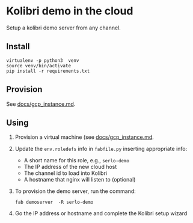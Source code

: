 Kolibri demo in the cloud
=========================

Setup a kolibri demo server from any channel.


Install
-------

    virtualenv -p python3  venv
    source venv/bin/activate
    pip install -r requirements.txt



Provision
---------

See [docs/gcp_instance.md](docs/gcp_instance.md).


Using
-----

  1. Provision a virtual machine (see [docs/gcp_instance.md](docs/gcp_instance.md).

  2. Update the `env.roledefs` info in `fabfile.py` inserting appropriate info:
      - A short name for this role, e.g., `serlo-demo`
      - The IP address of the new cloud host
      - The channel id to load into Kolibri
      - A hostname that nginx will listen to (optional)

  3. To provision the demo server, run the command:

         fab demoserver  -R serlo-demo

  4. Go the IP address or hostname and complete the Kolibri setup wizard



